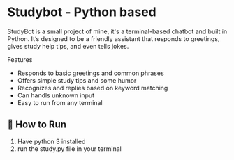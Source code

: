 # Studybot - Python based

StudyBot is a small project of mine, it's a terminal-based chatbot and built in Python. It’s designed to be a friendly assistant that responds to greetings, gives study help tips, and even tells jokes.

Features

- Responds to basic greetings and common phrases
- Offers simple study tips and some humor
- Recognizes and replies based on keyword matching
- Can handls unknown input
- Easy to run from any terminal

## 🚀 How to Run

1. Have python 3 installed
2. run the study.py file in your terminal
   
